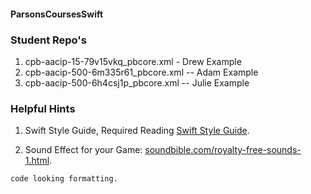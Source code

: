 #### ParsonsCoursesSwift

### Student Repo's
1. cpb-aacip-15-79v15vkq_pbcore.xml - Drew Example
1. cpb-aacip-500-6m335r61_pbcore.xml -- Adam Example
1. cpb-aacip-500-6h4csj1p_pbcore.xml -- Julie Example


### Helpful Hints
1. Swift Style Guide, Required Reading
[Swift Style Guide](https://github.com/github/swift-style-guide).

2. Sound Effect for your Game:
[soundbible.com/royalty-free-sounds-1.html](http://soundbible.com/royalty-free-sounds-1.html).


```
code looking formatting. 
```

